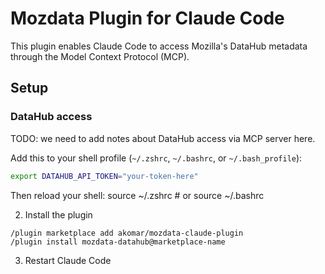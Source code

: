 # Mozdata Plugin for Claude Code

This plugin enables Claude Code to access Mozilla's DataHub metadata through the Model Context Protocol (MCP).

## Setup

### DataHub access

TODO: we need to add notes about DataHub access via MCP server here.

Add this to your shell profile (`~/.zshrc`, `~/.bashrc`, or `~/.bash_profile`):

```bash
export DATAHUB_API_TOKEN="your-token-here"
```
Then reload your shell:
source ~/.zshrc  # or source ~/.bashrc

2. Install the plugin
```
/plugin marketplace add akomar/mozdata-claude-plugin
/plugin install mozdata-datahub@marketplace-name
```
3. Restart Claude Code

